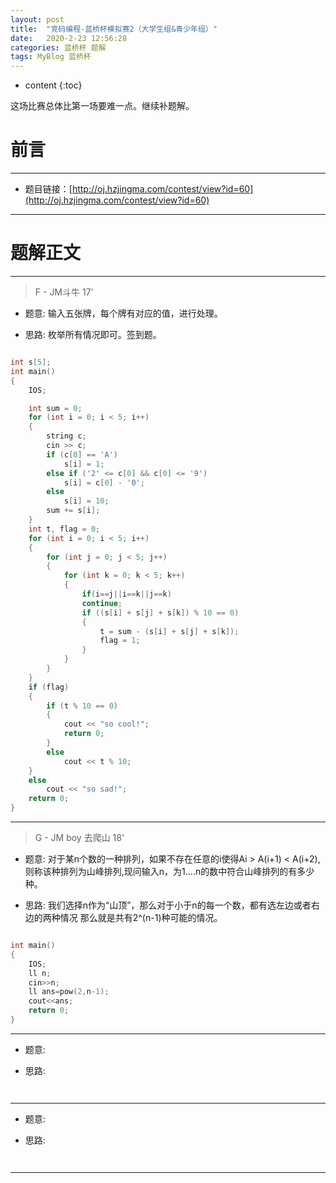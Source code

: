 ```yaml
---
layout: post
title:  "竞码编程-蓝桥杯模拟赛2（大学生组&青少年组）"
date:   2020-2-23 12:56:28
categories: 蓝桥杯 题解
tags: MyBlog 蓝桥杯 
---
```


* content
{:toc}

这场比赛总体比第一场要难一点。继续补题解。




# 前言

---

* 题目链接：[http://oj.hzjingma.com/contest/view?id=60](http://oj.hzjingma.com/contest/view?id=60)

---

# 题解正文

---

> F - JM斗牛 17’

* 题意:
输入五张牌，每个牌有对应的值，进行处理。

* 思路:
枚举所有情况即可。签到题。

```c++

int s[5];
int main()
{
    IOS;

    int sum = 0;
    for (int i = 0; i < 5; i++)
    {
        string c;
        cin >> c;
        if (c[0] == 'A')
            s[i] = 1;
        else if ('2' <= c[0] && c[0] <= '9')
            s[i] = c[0] - '0';
        else
            s[i] = 10;
        sum += s[i];
    }
    int t, flag = 0;
    for (int i = 0; i < 5; i++)
    {
        for (int j = 0; j < 5; j++)
        {
            for (int k = 0; k < 5; k++)
            {
                if(i==j||i==k||j==k)
                continue;
                if ((s[i] + s[j] + s[k]) % 10 == 0)
                {
                    t = sum - (s[i] + s[j] + s[k]);
                    flag = 1;
                }
            }
        }
    }
    if (flag)
    {
        if (t % 10 == 0)
        {
            cout << "so cool!";
            return 0;
        }
        else
            cout << t % 10;
    }
    else
        cout << "so sad!";
    return 0;
}

```

---

> G - JM boy 去爬山 18'

* 题意:
对于某n个数的一种排列，如果不存在任意的i使得Ai > A(i+1) < A(i+2),则称该种排列为山峰排列,现问输入n，为1....n的数中符合山峰排列的有多少种。

* 思路:
我们选择n作为“山顶”，那么对于小于n的每一个数，都有选左边或者右边的两种情况
那么就是共有2^(n-1)种可能的情况。

```c++

int main()
{
    IOS;
    ll n;
    cin>>n;
    ll ans=pow(2,n-1);
    cout<<ans;
    return 0;
}


```

---


> 

* 题意:


* 思路:


```c++



```

---

> 

* 题意:


* 思路:


```c++



```

---